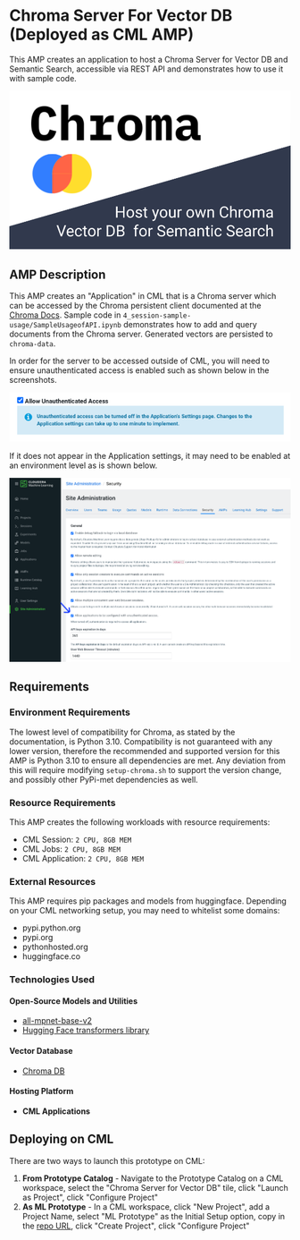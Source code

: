 # Chroma Server For Vector DB (Deployed as CML AMP)
This AMP creates an application to host a Chroma Server for Vector DB and Semantic Search, accessible via REST API and demonstrates how to use it with sample code.

![](/assets/catalog-entry.png)

## AMP Description
This AMP creates an "Application" in CML that is a Chroma server which can be accessed by the Chroma persistent client documented at the [Chroma Docs](https://docs.trychroma.com/reference/Client). Sample code in `4_session-sample-usage/SampleUsageofAPI.ipynb` demonstrates how to add and query documents from the Chroma server. Generated vectors are persisted to `chroma-data`.

In order for the server to be accessed outside of CML, you will need to ensure unauthenticated access is enabled such as shown below in the screenshots.

![](/assets/unauthenticated-access1.png)

If it does not appear in the Application settings, it may need to be enabled at an environment level as is shown below.

![](/assets/unauthenticated-access2.png)

## Requirements

### Environment Requirements
The lowest level of compatibility for Chroma, as stated by the documentation, is Python 3.10. Compatibility is not guaranteed with any lower version, therefore the recommended and supported version for this AMP is Python 3.10 to ensure all dependencies are met. Any deviation from this will require modifying `setup-chroma.sh` to support the version change, and possibly other PyPi-met dependencies as well.

### Resource Requirements
This AMP creates the following workloads with resource requirements:
- CML Session: `2 CPU, 8GB MEM`
- CML Jobs: `2 CPU, 8GB MEM`
- CML Application: `2 CPU, 8GB MEM`

### External Resources
This AMP requires pip packages and models from huggingface. Depending on your CML networking setup, you may need to whitelist some domains:
- pypi.python.org
- pypi.org
- pythonhosted.org
- huggingface.co

### Technologies Used
#### Open-Source Models and Utilities
- [all-mpnet-base-v2](https://huggingface.co/sentence-transformers/sentence-transformers/all-mpnet-base-v2/resolve/main/all-mpnet-base-v2.tar.gz)
- [Hugging Face transformers library](https://pypi.org/project/transformers/)
#### Vector Database
- [Chroma DB](https://docs.trychroma.com/)
#### Hosting Platform
- **CML Applications**

## Deploying on CML
There are two ways to launch this prototype on CML:

1. **From Prototype Catalog** - Navigate to the Prototype Catalog on a CML workspace, select the "Chroma Server for Vector DB" tile, click "Launch as Project", click "Configure Project"
2. **As ML Prototype** - In a CML workspace, click "New Project", add a Project Name, select "ML Prototype" as the Initial Setup option, copy in the [repo URL](https://github.com/kevinbtalbert/CML_AMP_Chroma-Server-For-Vector-DB), click "Create Project", click "Configure Project"
